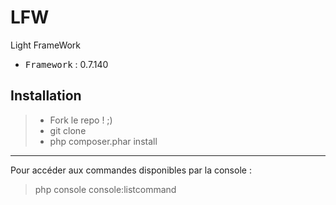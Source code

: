# LFW
Light FrameWork

 - <kbd>Framework</kbd> : 0.7.140

Installation
----------

> - Fork le repo ! ;)
> - git clone
> - php composer.phar install

----------

Pour accéder aux commandes disponibles par la console :
> php console console:listcommand